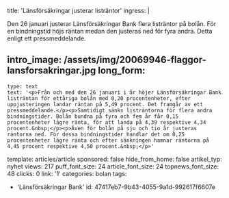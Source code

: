 title: 'Länsförsäkringar justerar listräntor'
ingress: |
  <p>Den 26 januari justerar Länsförsäkringar Bank flera listräntor på bolån. För en bindningstid höjs räntan medan den justeras ned för fyra andra. Detta enligt ett pressmeddelande.
  </p>
  
intro_image: /assets/img/20069946-flaggor-lansforsakringar.jpg
long_form:
  -
    type: text
    text: '<p>Från och med den 26 januari i år höjer Länsförsäkringar Bank listräntan för ettåriga bolån med 0,20 procentenheter, efter uppjusteringen landar räntan på 5,49 procent. Det framgår av ett pressmeddelande.</p><p>Samtidigt sänks listräntorna för flera andra bindningstider. Bolån bundna på fyra och fem år får 0,15 procentenheter lägre ränta, för att landa på 4,39 respektive 4,34 procent.&nbsp;</p><p>Även för bolån på sju och tio år justeras räntorna ned. För dessa bindningstider handlar det om 0,25 procentenheter lägre ränta och efter sänkningen hamnar räntorna på 4,45 procent respektive 4,50 procent.&nbsp;</p>'
template: articles/article
sponsored: false
hide_from_home: false
artikel_typ: nyhet
views: 217
puff_font_size: 24
article_font_size: 24
topnews_font_size: 48
clicks: 0
link: '1'
categories: bolan
tags:
  - 'Länsförsäkringar Bank'
id: 47417eb7-9b43-4055-9a1d-992617f6607e
